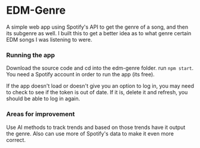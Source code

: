 # EDM-Genre

A simple web app using Spotify's API to get the genre of a song, and then its subgenre as well. I built this to get a better idea as to what genre certain EDM songs I was listening to were.

### Running the app

Download the source code and cd into the edm-genre folder. run `npm start`. You need a Spotify account in order to run the app (its free).

If the app doesn't load or doesn't give you an option to log in, you may need to check to see if the token is out of date. If it is, delete it and refresh, you should be able to log in again.

### Areas for improvement

Use AI methods to track trends and based on those trends have it output the genre. Also can use more of Spotify's data to make it even more correct.

